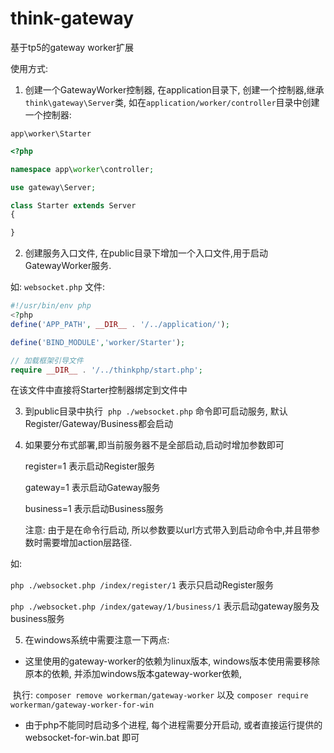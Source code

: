 # think-gateway
基于tp5的gateway worker扩展

使用方式: 

1. 创建一个GatewayWorker控制器, 在application目录下, 创建一个控制器,继承`think\gateway\Server`类,  如在`application/worker/controller`目录中创建一个控制器:

  `app\worker\Starter`
  ```php
  <?php

  namespace app\worker\controller;

  use gateway\Server;

  class Starter extends Server
  {

  }
  ```

2. 创建服务入口文件, 在public目录下增加一个入口文件,用于启动GatewayWorker服务.

  如: `websocket.php` 文件: 
  ```php
  #!/usr/bin/env php
  <?php
  define('APP_PATH', __DIR__ . '/../application/');

  define('BIND_MODULE','worker/Starter');

  // 加载框架引导文件
  require __DIR__ . '/../thinkphp/start.php';
  ```
  在该文件中直接将Starter控制器绑定到文件中

3. 到public目录中执行  `php ./websocket.php` 命令即可启动服务, 默认Register/Gateway/Business都会启动

4. 如果要分布式部署,即当前服务器不是全部启动,启动时增加参数即可

   register=1 表示启动Register服务
   
   gateway=1 表示启动Gateway服务
   
   business=1 表示启动Business服务
   
   注意: 由于是在命令行启动, 所以参数要以url方式带入到启动命令中,并且带参数时需要增加action层路径.
   
  如: 
  
   `php ./websocket.php /index/register/1` 表示只启动Register服务
   
   `php ./websocket.php /index/gateway/1/business/1` 表示启动gateway服务及business服务


5. 在windows系统中需要注意一下两点:

+ 这里使用的gateway-worker的依赖为linux版本, windows版本使用需要移除原本的依赖, 并添加windows版本gateway-worker依赖,

  执行: `composer remove workerman/gateway-worker` 以及 `composer require workerman/gateway-worker-for-win`

+ 由于php不能同时启动多个进程, 每个进程需要分开启动, 或者直接运行提供的 websocket-for-win.bat 即可
